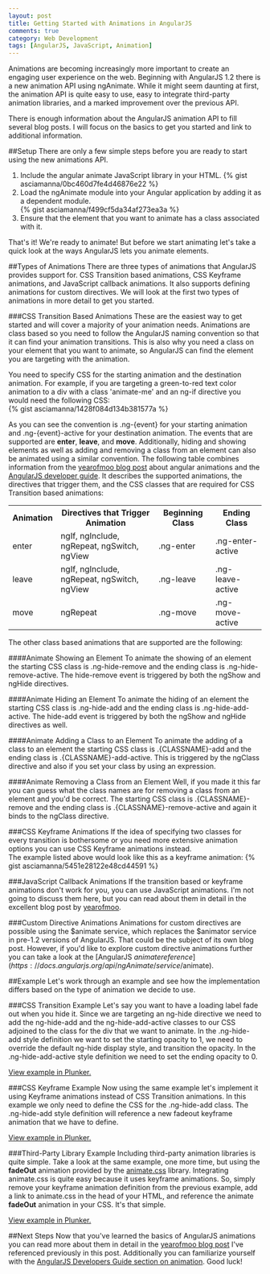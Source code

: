 ```yaml
---
layout: post
title: Getting Started with Animations in AngularJS
comments: true
category: Web Development
tags: [AngularJS, JavaScript, Animation] 
---
```

Animations are becoming increasingly more important to create an engaging user experience on the web. Beginning with AngularJS 1.2 there is a new animation API using ngAnimate. While it might seem daunting at first, the animation API is quite easy to use, easy to integrate third-party animation libraries, and a marked improvement over the previous API.  

There is enough information about the AngularJS animation API to fill several blog posts. I will focus on the basics to get you started and link to
additional information.
<!--more-->  

##Setup
There are only a few simple steps before you are ready to start using the new animations API.  
1. Include the angular animate JavaScript library in your HTML.
    {% gist asciamanna/0bc460d7fe4d46876e22 %}  
2. Load the ngAnimate module into your Angular application by adding it as a dependent module.       
    {% gist asciamanna/f499cf5da34af273ea3a %}  
3. Ensure that the element that you want to animate has a class associated with it.  

That's it! We're ready to animate! But before we start animating let's take a quick look at the ways AngularJS lets you animate elements.

##Types of Animations
There are three types of animations that AngularJS provides support for. CSS Transition based animations, CSS Keyframe animations, and JavaScript callback animations. It also supports defining animations for custom directives. We will look at the first two types of animations in more detail to get you started. 

###CSS Transition Based Animations
These are the easiest way to get started and will cover a majority of your animation needs. Animations are class based so you need to follow the AngularJS naming convention so that it can find your animation transitions. This is also why you need a class on your element that you want to animate, so AngularJS can find the element you are targeting with the animation.

You need to specify CSS for the starting animation and the destination animation. For example, if you are targeting a green-to-red text color animation to a div with a class 'animate-me' and an ng-if directive you would need the following CSS:  
{% gist asciamanna/1428f084d134b381577a %}

As you can see the convention is .ng-{event} for your starting animation and .ng-{event}-active for your destination animation. The events that are supported are **enter**, **leave**, and **move**. Additionally, hiding and showing elements as well as adding and removing a class from an element can also be animated using a similar convention.
The following table combines information from the [yearofmoo blog post](http://www.yearofmoo.com/2013/08/remastered-animation-in-angularjs-1-2.html) about angular animations and the [AngularJS developer guide](https://docs.angularjs.org/guide/animations).  It describes the supported animations, the directives that trigger them, and the CSS classes that are required for CSS Transition based animations:
  
<table class='table table-striped table-bordered' markdown='0'>
<tr>
<th>Animation</th><th>Directives that Trigger Animation</th><th>Beginning Class</th><th>Ending Class</th>
</tr>
<tr>
<td>enter</td><td>ngIf, ngInclude, ngRepeat, ngSwitch, ngView</td><td>.ng-enter</td><td>.ng-enter-active</td>
</tr>
<tr>
<td>leave</td><td>ngIf, ngInclude, ngRepeat, ngSwitch, ngView</td><td>.ng-leave</td><td>.ng-leave-active</td>
</tr>
<tr>
<td>move</td><td>ngRepeat</td><td>.ng-move</td><td>.ng-move-active</td>
</tr>
</table>
The other class based animations that are supported are the following:  

####Animate Showing an Element
To animate the showing of an element the starting CSS class is .ng-hide-remove and the ending class is .ng-hide-remove-active. The hide-remove event is triggered by both the ngShow and ngHide directives.  

####Animate Hiding an Element
To animate the hiding of an element the starting CSS class is .ng-hide-add and the ending class is .ng-hide-add-active. The hide-add event is triggered by both the ngShow and ngHide directives as well.  

####Animate Adding a Class to an Element
To animate the adding of a class to an element the starting CSS class is .{CLASSNAME}-add and the ending class is .{CLASSNAME}-add-active. This is triggered by the ngClass directive and also if you set your class by using an expression.  

####Animate Removing a Class from an Element
Well, if you made it this far you can guess what the class names are for removing a class from an element and you'd be correct. The starting CSS class is .{CLASSNAME}-remove and the ending class is .{CLASSNAME}-remove-active and again it binds to the ngClass directive.  

###CSS Keyframe Animations
If the idea of specifying two classes for every transition is bothersome or you need more extensive animation options you can use CSS Keyframe animations instead.  
The example listed above would look like this as a keyframe animation:
{% gist asciamanna/5451e28122e48cd44591 %}

###JavaScript Callback Animations
If the transition based or keyframe animations don't work for you, you can use JavaScript animations. I'm not going to discuss them here, but you can read about them in detail in the excellent blog post by [yearofmoo](http://www.yearofmoo.com/2013/08/remastered-animation-in-angularjs-1-2.html).

###Custom Directive Animations
Animations for custom directives are possible using the $animate service, which replaces the $animator service in pre-1.2 versions of AngularJS. That could be the subject of its own blog post. However, if you'd like to explore custom directive animations further you can take a look at the [AngularJS $animate reference](https://docs.angularjs.org/api/ngAnimate/service/$animate).

##Example
Let's work through an example and see how the implementation differs based on the type of animation we decide to use.  

###CSS Transition Example
Let's say you want to have a loading label fade out when you hide it.  Since we are targeting an ng-hide directive we need to add the ng-hide-add and the ng-hide-add-active classes to our CSS adjoined to the class for the div that we want to animate. In the .ng-hide-add style definition we want to set the starting opacity to 1, we need to override the default ng-hide display style, and transition the opacity. In the .ng-hide-add-active style definition we need to set the ending opacity to 0.

<a href="http://embed.plnkr.co/rZ7ttLNKgde94OcYxzPY/preview" target="_blank">View example in Plunker.</a>

###CSS Keyframe Example
Now using the same example let's implement it using Keyframe animations instead of CSS Transition animations. In this example we only need to define the CSS for the .ng-hide-add class. The .ng-hide-add style definition will reference a new fadeout keyframe animation that we have to define.  

<a href="http://embed.plnkr.co/rZu3gagbi22FI42gICHU/preview" target="_blank">View example in Plunker.</a>

###Third-Party Library Example
Including third-party animation libraries is quite simple. Take a look at the same example, one more time, but using
the **fadeOut** animation provided by the [animate.css](http://daneden.github.io/animate.css/) library. Integrating animate.css is quite easy because it uses keyframe animations. So, simply remove your keyframe animation definition from the previous example, add a link to animate.css in the head of your HTML, and reference the animate **fadeOut** animation in your CSS.  It's that simple.

<a href="http://embed.plnkr.co/jNQrFW8LY2FuOI0ffLYj/preview" target="_blank">View example in Plunker.</a>

##Next Steps
Now that you've learned the basics of AngularJS animations you can read more about them in detail in the [yearofmoo blog post](http://www.yearofmoo.com/2013/08/remastered-animation-in-angularjs-1-2.html) I've referenced previously in this post. Additionally you can familiarize yourself with the [AngularJS Developers Guide section on animation](https://docs.angularjs.org/guide/animations). Good luck!


